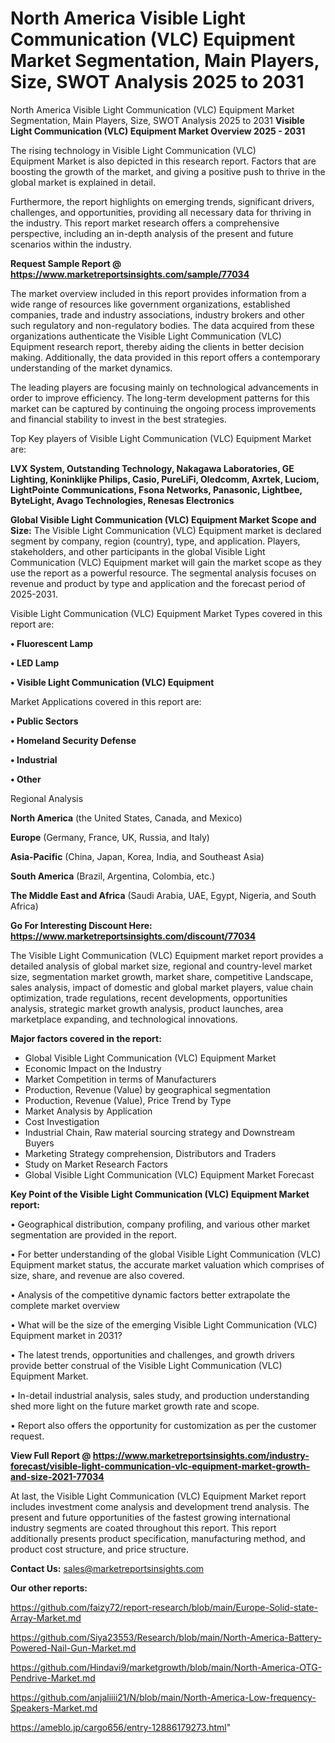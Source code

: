 # North America Visible Light Communication (VLC) Equipment Market Segmentation, Main Players, Size, SWOT Analysis 2025 to 2031
North America Visible Light Communication (VLC) Equipment Market Segmentation, Main Players, Size, SWOT Analysis 2025 to 2031
<Strong> Visible Light Communication (VLC) Equipment Market Overview 2025 - 2031</strong>

The rising technology in Visible Light Communication (VLC) Equipment Market is also depicted in this research report. Factors that are boosting the growth of the market, and giving a positive push to thrive in the global market is explained in detail.

Furthermore, the report highlights on emerging trends, significant drivers, challenges, and opportunities, providing all necessary data for thriving in the industry. This report market research offers a comprehensive perspective, including an in-depth analysis of the present and future scenarios within the industry.

<strong>Request Sample Report @ <a href=https://www.marketreportsinsights.com/sample/77034>https://www.marketreportsinsights.com/sample/77034</a></strong>

The market overview included in this report provides information from a wide range of resources like government organizations, established companies, trade and industry associations, industry brokers and other such regulatory and non-regulatory bodies. The data acquired from these organizations authenticate the Visible Light Communication (VLC) Equipment research report, thereby aiding the clients in better decision making. Additionally, the data provided in this report offers a contemporary understanding of the market dynamics.

The leading players are focusing mainly on technological advancements in order to improve efficiency. The long-term development patterns for this market can be captured by continuing the ongoing process improvements and financial stability to invest in the best strategies.

Top Key players of Visible Light Communication (VLC) Equipment Market are:

<strong>LVX System, Outstanding Technology, Nakagawa Laboratories, GE Lighting, Koninklijke Philips, Casio, PureLiFi, Oledcomm, Axrtek, Luciom, LightPointe Communications, Fsona Networks, Panasonic, Lightbee, ByteLight, Avago Technologies, Renesas Electronics</strong>

<strong><b>Global Visible Light Communication (VLC) Equipment Market Scope and Size:</b></strong>
The Visible Light Communication (VLC) Equipment market is declared segment by company, region (country), type, and application. Players, stakeholders, and other participants in the global Visible Light Communication (VLC) Equipment market will gain the market scope as they use the report as a powerful resource. The segmental analysis focuses on revenue and product by type and application and the forecast period of 2025-2031.

Visible Light Communication (VLC) Equipment Market Types covered in this report are:

<strong>• Fluorescent Lamp

• LED Lamp

• Visible Light Communication (VLC) Equipment</strong>

Market Applications covered in this report are:

<strong>• Public Sectors

• Homeland Security Defense

• Industrial

• Other</strong> 

Regional Analysis

<strong>North America</strong> (the United States, Canada, and Mexico)

<strong>Europe</strong> (Germany, France, UK, Russia, and Italy)

<strong>Asia-Pacific</strong> (China, Japan, Korea, India, and Southeast Asia)

<strong>South America</strong> (Brazil, Argentina, Colombia, etc.)

<strong>The Middle East and Africa</strong> (Saudi Arabia, UAE, Egypt, Nigeria, and South Africa)

<strong>Go For Interesting Discount Here: <a href=https://www.marketreportsinsights.com/discount/77034>https://www.marketreportsinsights.com/discount/77034</a></strong>

The Visible Light Communication (VLC) Equipment market report provides a detailed analysis of global market size, regional and country-level market size, segmentation market growth, market share, competitive Landscape, sales analysis, impact of domestic and global market players, value chain optimization, trade regulations, recent developments, opportunities analysis, strategic market growth analysis, product launches, area marketplace expanding, and technological innovations.

<strong><b>Major factors covered in the report:</b></strong>
<ul>
  <li>Global Visible Light Communication (VLC) Equipment Market </li>
  <li>Economic Impact on the Industry</li>
  <li>Market Competition in terms of Manufacturers</li>
  <li>Production, Revenue (Value) by geographical segmentation</li>
  <li>Production, Revenue (Value), Price Trend by Type</li>
  <li>Market Analysis by Application</li>
  <li>Cost Investigation</li>
  <li>Industrial Chain, Raw material sourcing strategy and Downstream Buyers</li>
  <li>Marketing Strategy comprehension, Distributors and Traders</li>
  <li>Study on Market Research Factors</li>
  <li>Global Visible Light Communication (VLC) Equipment Market Forecast</li>
</ul>

<strong><b>Key Point of the Visible Light Communication (VLC) Equipment Market report:</b></strong>

• Geographical distribution, company profiling, and various other market segmentation are provided in the report.

• For better understanding of the global Visible Light Communication (VLC) Equipment market status, the accurate market valuation which comprises of size, share, and revenue are also covered.

• Analysis of the competitive dynamic factors better extrapolate the complete market overview

• What will be the size of the emerging Visible Light Communication (VLC) Equipment market in 2031?

• The latest trends, opportunities and challenges, and growth drivers provide better construal of the Visible Light Communication (VLC) Equipment Market.

• In-detail industrial analysis, sales study, and production understanding shed more light on the future market growth rate and scope.

• Report also offers the opportunity for customization as per the customer request.

<strong><b>View Full Report @ <a href=https://www.marketreportsinsights.com/industry-forecast/visible-light-communication-vlc-equipment-market-growth-and-size-2021-77034>https://www.marketreportsinsights.com/industry-forecast/visible-light-communication-vlc-equipment-market-growth-and-size-2021-77034</a></b></strong>


At last, the Visible Light Communication (VLC) Equipment Market report includes investment come analysis and development trend analysis. The present and future opportunities of the fastest growing international industry segments are coated throughout this report. This report additionally presents product specification, manufacturing method, and product cost structure, and price structure.

<strong>Contact Us:</strong>
sales@marketreportsinsights.com

<strong>Our other reports:</strong>

<a href=https://github.com/faizy72/report-research/blob/main/Europe-Solid-state-Array-Market.md>https://github.com/faizy72/report-research/blob/main/Europe-Solid-state-Array-Market.md</a>

<a href=https://github.com/Siya23553/Research/blob/main/North-America-Battery-Powered-Nail-Gun-Market.md>https://github.com/Siya23553/Research/blob/main/North-America-Battery-Powered-Nail-Gun-Market.md</a>

<a href=https://github.com/Hindavi9/marketgrowth/blob/main/North-America-OTG-Pendrive-Market.md>https://github.com/Hindavi9/marketgrowth/blob/main/North-America-OTG-Pendrive-Market.md</a>

<a href=https://github.com/anjaliiii21/N/blob/main/North-America-Low-frequency-Speakers-Market.md>https://github.com/anjaliiii21/N/blob/main/North-America-Low-frequency-Speakers-Market.md</a>

<a href=https://ameblo.jp/cargo656/entry-12886179273.html>https://ameblo.jp/cargo656/entry-12886179273.html</a>"
